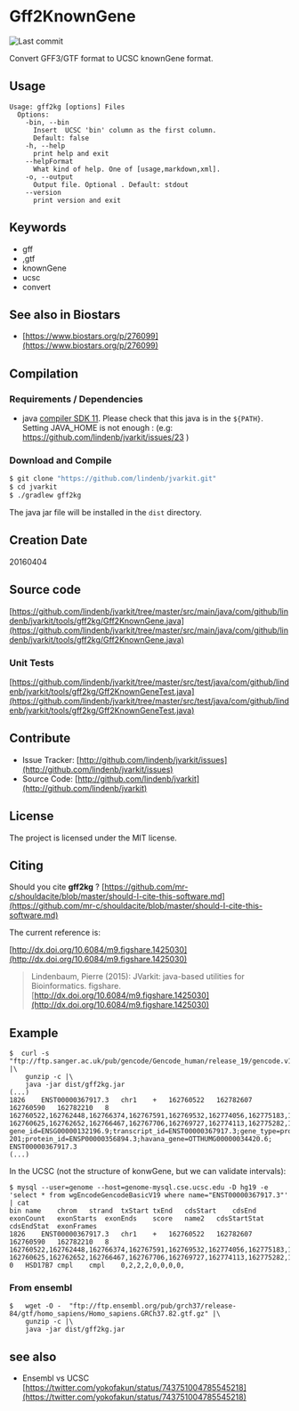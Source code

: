 # Gff2KnownGene

![Last commit](https://img.shields.io/github/last-commit/lindenb/jvarkit.png)

Convert GFF3/GTF format to UCSC knownGene format.


## Usage

```
Usage: gff2kg [options] Files
  Options:
    -bin, --bin
      Insert  UCSC 'bin' column as the first column.
      Default: false
    -h, --help
      print help and exit
    --helpFormat
      What kind of help. One of [usage,markdown,xml].
    -o, --output
      Output file. Optional . Default: stdout
    --version
      print version and exit

```


## Keywords

 * gff
 * ,gtf
 * knownGene
 * ucsc
 * convert



## See also in Biostars

 * [https://www.biostars.org/p/276099](https://www.biostars.org/p/276099)


## Compilation

### Requirements / Dependencies

* java [compiler SDK 11](https://jdk.java.net/11/). Please check that this java is in the `${PATH}`. Setting JAVA_HOME is not enough : (e.g: https://github.com/lindenb/jvarkit/issues/23 )


### Download and Compile

```bash
$ git clone "https://github.com/lindenb/jvarkit.git"
$ cd jvarkit
$ ./gradlew gff2kg
```

The java jar file will be installed in the `dist` directory.


## Creation Date

20160404

## Source code 

[https://github.com/lindenb/jvarkit/tree/master/src/main/java/com/github/lindenb/jvarkit/tools/gff2kg/Gff2KnownGene.java](https://github.com/lindenb/jvarkit/tree/master/src/main/java/com/github/lindenb/jvarkit/tools/gff2kg/Gff2KnownGene.java)

### Unit Tests

[https://github.com/lindenb/jvarkit/tree/master/src/test/java/com/github/lindenb/jvarkit/tools/gff2kg/Gff2KnownGeneTest.java](https://github.com/lindenb/jvarkit/tree/master/src/test/java/com/github/lindenb/jvarkit/tools/gff2kg/Gff2KnownGeneTest.java)


## Contribute

- Issue Tracker: [http://github.com/lindenb/jvarkit/issues](http://github.com/lindenb/jvarkit/issues)
- Source Code: [http://github.com/lindenb/jvarkit](http://github.com/lindenb/jvarkit)

## License

The project is licensed under the MIT license.

## Citing

Should you cite **gff2kg** ? [https://github.com/mr-c/shouldacite/blob/master/should-I-cite-this-software.md](https://github.com/mr-c/shouldacite/blob/master/should-I-cite-this-software.md)

The current reference is:

[http://dx.doi.org/10.6084/m9.figshare.1425030](http://dx.doi.org/10.6084/m9.figshare.1425030)

> Lindenbaum, Pierre (2015): JVarkit: java-based utilities for Bioinformatics. figshare.
> [http://dx.doi.org/10.6084/m9.figshare.1425030](http://dx.doi.org/10.6084/m9.figshare.1425030)


## Example

```
$  curl -s "ftp://ftp.sanger.ac.uk/pub/gencode/Gencode_human/release_19/gencode.v19.annotation.gff3.gz" |\
	gunzip -c |\
	java -jar dist/gff2kg.jar
(...)
1826	ENST00000367917.3	chr1	+	162760522	162782607	162760590	162782210	8	162760522,162762448,162766374,162767591,162769532,162774056,162775183,162782087	162760625,162762652,162766467,162767706,162769727,162774113,162775282,162782607	gene_id=ENSG00000132196.9;transcript_id=ENST00000367917.3;gene_type=protein_coding;gene_status=KNOWN;gene_name=HSD17B7;transcript_type=protein_coding;transcript_name=HSD17B7-201;protein_id=ENSP00000356894.3;havana_gene=OTTHUMG00000034420.6;	ENST00000367917.3
(...)
```

In the UCSC (not the structure of konwGene, but we can validate intervals):

```
$ mysql --user=genome --host=genome-mysql.cse.ucsc.edu -D hg19 -e 'select * from wgEncodeGencodeBasicV19 where name="ENST00000367917.3"' | cat
bin	name	chrom	strand	txStart	txEnd	cdsStart	cdsEnd	exonCount	exonStarts	exonEnds	score	name2	cdsStartStat	cdsEndStat	exonFrames
1826	ENST00000367917.3	chr1	+	162760522	162782607	162760590	162782210	8	162760522,162762448,162766374,162767591,162769532,162774056,162775183,162782087,	162760625,162762652,162766467,162767706,162769727,162774113,162775282,162782607,	0	HSD17B7	cmpl	cmpl	0,2,2,2,0,0,0,0,
```

### From ensembl 

```
$	wget -O -  "ftp://ftp.ensembl.org/pub/grch37/release-84/gtf/homo_sapiens/Homo_sapiens.GRCh37.82.gtf.gz" |\
	gunzip -c |\
	java -jar dist/gff2kg.jar
```

## see also

  * Ensembl vs UCSC  [https://twitter.com/yokofakun/status/743751004785545218](https://twitter.com/yokofakun/status/743751004785545218)



